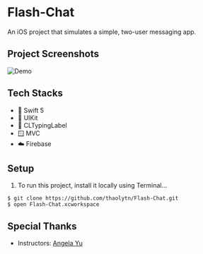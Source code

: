 # Flash-Chat
An iOS project that simulates a simple, two-user messaging app. 


## Project Screenshots
![Demo](https://user-images.githubusercontent.com/20148851/221500473-b51a03b0-8996-48af-86f8-387e31bdbf98.png)

## Tech Stacks
- 🔨 Swift 5
- 🎨 UIKit
- 🍫 CLTypingLabel
- 🪟 MVC
- ☁️ Firebase
  

## Setup
1. To run this project, install it locally using Terminal...
```
$ git clone https://github.com/thaolytn/Flash-Chat.git
$ open Flash-Chat.xcworkspace
```

## Special Thanks
- Instructors: [Angela Yu](https://github.com/angelabauer)
